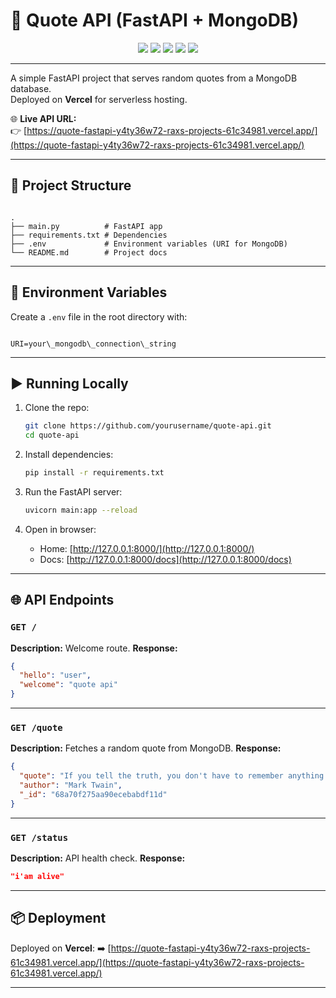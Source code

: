 # 📜 Quote API (FastAPI + MongoDB)

<p align="center">
  <img src="https://img.shields.io/badge/FastAPI-109989?style=for-the-badge&logo=fastapi&logoColor=white" />
  <img src="https://img.shields.io/badge/MongoDB-4EA94B?style=for-the-badge&logo=mongodb&logoColor=white" />
  <img src="https://img.shields.io/badge/PyMongo-3670A0?style=for-the-badge&logo=python&logoColor=white" />
  <img src="https://img.shields.io/badge/Vercel-000000?style=for-the-badge&logo=vercel&logoColor=white" />
  <img src="https://img.shields.io/badge/Python_Dotenv-3776AB?style=for-the-badge&logo=python&logoColor=white" />
</p>

---

A simple FastAPI project that serves random quotes from a MongoDB database.  
Deployed on **Vercel** for serverless hosting.  

🌐 **Live API URL:**  
👉 [https://quote-fastapi-y4ty36w72-raxs-projects-61c34981.vercel.app/](https://quote-fastapi-y4ty36w72-raxs-projects-61c34981.vercel.app/)

---

## 📂 Project Structure
```

.
├── main.py          # FastAPI app
├── requirements.txt # Dependencies
├── .env             # Environment variables (URI for MongoDB)
└── README.md        # Project docs

```

---

## 🔑 Environment Variables
Create a `.env` file in the root directory with:

```

URI=your\_mongodb\_connection\_string

````

---

## ▶️ Running Locally
1. Clone the repo:
   ```bash
   git clone https://github.com/yourusername/quote-api.git
   cd quote-api
   ````

2. Install dependencies:

   ```bash
   pip install -r requirements.txt
   ```

3. Run the FastAPI server:

   ```bash
   uvicorn main:app --reload
   ```

4. Open in browser:

   * Home: [http://127.0.0.1:8000/](http://127.0.0.1:8000/)
   * Docs: [http://127.0.0.1:8000/docs](http://127.0.0.1:8000/docs)

---

## 🌐 API Endpoints

### `GET /`

**Description:** Welcome route.
**Response:**

```json
{
  "hello": "user",
  "welcome": "quote api"
}
```

---

### `GET /quote`

**Description:** Fetches a random quote from MongoDB.
**Response:**

```json
{
  "quote": "If you tell the truth, you don't have to remember anything.",
  "author": "Mark Twain",
  "_id": "68a70f275aa90ecebabdf11d"
}
```

---

### `GET /status`

**Description:** API health check.
**Response:**

```json
"i'am alive"
```

---

## 📦 Deployment

Deployed on **Vercel**:
➡️ [https://quote-fastapi-y4ty36w72-raxs-projects-61c34981.vercel.app/](https://quote-fastapi-y4ty36w72-raxs-projects-61c34981.vercel.app/)

---


